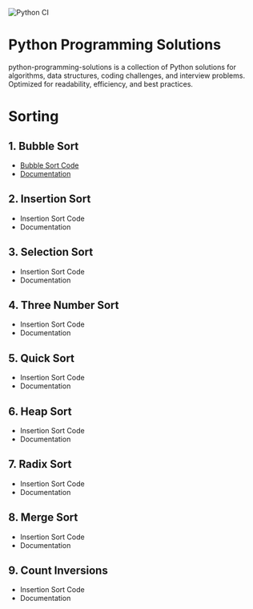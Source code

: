 ![Python CI](https://github.com/kanagarajnn/python-programming-solutions/actions/workflows/python-ci.yml/badge.svg)


# Python Programming Solutions
python-programming-solutions is a collection of Python solutions for algorithms, data structures, coding challenges, and interview problems. Optimized for readability, efficiency, and best practices.

# Sorting
## 1. Bubble Sort
- [Bubble Sort Code](sorting/bubble_sort)
- [Documentation](sorting/bubble_sort/README.md)

## 2. Insertion Sort
- Insertion Sort Code
- Documentation

## 3. Selection Sort
- Insertion Sort Code
- Documentation

## 4. Three Number Sort
- Insertion Sort Code
- Documentation

## 5. Quick Sort
- Insertion Sort Code
- Documentation

## 6. Heap Sort
- Insertion Sort Code
- Documentation

## 7. Radix Sort
- Insertion Sort Code
- Documentation

## 8. Merge Sort
- Insertion Sort Code
- Documentation

## 9. Count Inversions
- Insertion Sort Code
- Documentation
